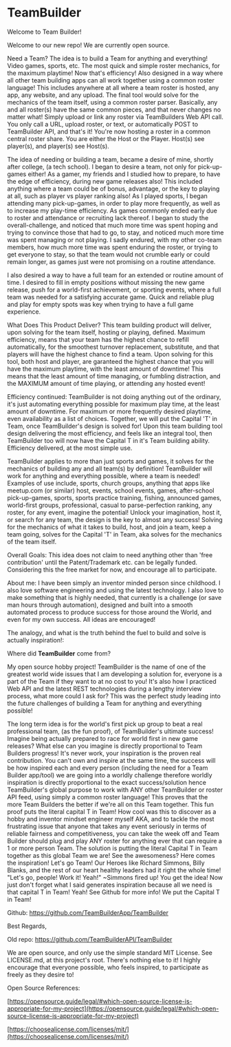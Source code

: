 # TeamBuilder

Welcome to Team Builder!

Welcome to our new repo! We are currently open source.

Need a Team? The idea is to build a Team for anything and everything! Video games, sports, etc. The most quick and simple roster mechanics, for the maximum playtime! Now that's efficiency! Also designed in a way where all other team building apps can all work together using a common roster language! This includes anywhere at all where a team roster is hosted, any app, any website, and any upload. The final tool would solve for the mechanics of the team itself, using a common roster parser. Basically, any and all roster(s) have the same common pieces, and that never changes no matter what! Simply upload or link any roster via TeamBuilders Web API call. You only call a URL, upload roster, or text, or automatically POST to TeamBuilder API, and that's it! You're now hosting a roster in a common central roster share. You are either the Host or the Player. Host(s) see player(s), and player(s) see Host(s).

The idea of needing or building a team, became a desire of mine, shortly after college, (a tech school). I began to desire a team, not only for pick-up-games either! As a gamer, my friends and I studied how to prepare, to have the edge of efficiency, during new game releases also! This included anything where a team could be of bonus, advantage, or the key to playing at all, such as player vs player ranking also! As I played sports, I began attending many pick-up-games, in order to play more frequently, as well as to increase my play-time efficiency. As games commonly ended early due to roster and attendance or recruiting lack thereof. I began to study the overall-challenge, and noticed that much more time was spent hoping and trying to convince those that had to go, to stay, and noticed much more time was spent managing or not playing. I sadly endured, with my other co-team members, how much more time was spent enduring the roster, or trying to get everyone to stay, so that the team would not crumble early or could remain longer, as games just were not promising on a routine attendance.

I also desired a way to have a full team for an extended or routine amount of time. I desired to fill in empty positions without missing the new game release, push for a world-first achievement, or sporting events, where a full team was needed for a satisfying accurate game. Quick and reliable plug and play for empty spots was key when trying to have a full game experience.

What Does This Product Deliver?
This team building product will deliver, upon solving for the team itself, hosting or playing, defined. Maximum efficiency, means that your team has the highest chance to refill automatically, for the smoothest turnover replacement, substitute, and that players will have the highest chance to find a team. Upon solving for this tool, both host and player, are garanteed the highest chance that you will have the maximum playtime, with the least amount of downtime! This means that the least amount of time managing, or fumbling distraction, and the MAXIMUM amount of time playing, or attending any hosted event! 

Efficiency continued:
TeamBuilder is not doing anything out of the ordinary, it's just automating everything possible for maximum play time, at the least amount of downtime. For maximum or more frequently desired playtime, even availability as a list of choices. Together, we will put the Capital 'T' in Team, once TeamBuilder's design is solved for! Upon this team building tool design delivering the most efficiency, and feels like an integral tool, then TeamBuilder too will now have the Capital T in it's Team building ability. Efficiency delivered, at the most simple use. 


TeamBuilder applies to more than just sports and games, it solves for the mechanics of building any and all team(s) by definition! TeamBuilder will work for anything and everything possible, where a team is needed! Examples of use include, sports, church groups, anything that apps like meetup.com (or similar) host, events, school events, games, after-school pick-up-games, sports, sports practice training, fishing, announced games, world-first groups, professional, casual to parse-perfection ranking, any roster, for any event, imagine the potential! Unlock your imagination, host it, or search for any team, the design is the key to almost any success! Solving for the mechanics of what it takes to build, host, and join a team, keep a team going, solves for the Capital 'T' in Team, aka solves for the mechanics of the team itself.

Overall Goals:
This idea does not claim to need anything other than 'free contribution' until the Patent/Trademark etc. can be legally funded. Considering this the free market for now, and encourage all to participate.

About me:
I have been simply an inventor minded person since childhood. I also love software engineering and using the latest technology. I also love to make something that is highly needed, that currently is a challenge (or save man hours through automation), designed and built into a smooth automated process to produce success for those around the World, and even for my own success. All ideas are encouraged!

The analogy, and what is the truth behind the fuel to build and solve is actually inspiration!:

Where did **TeamBuilder** come from?

My open source hobby project! TeamBuilder is the name of one of the greatest world wide issues that I am developing a solution for, everyone is a part of the Team if they want to at no cost to you! It's also how I practiced Web API and the latest REST technologies during a lengthy interview process, what more could I ask for? This was the perfect study leading into the future challenges of building a Team for anything and everything possible!

The long term idea is for the world's first pick up group to beat a real professional team, (as the fun proof), of TeamBuilder's ultimate success! Imagine being actually prepared to race for world first in new game releases? What else can you imagine is directly proportional to Team Builders progress! It's never work, your inspiration is the proven real contribution. You can't own and inspire at the same time, the success will be how inspired each and every person (including the need for a Team Builder app/tool) we are going into a worldly challenge therefore worldly inspiration is directly proportional to the exact success/solution hence TeamBuilder's global purpose to work with ANY other TeamBuilder or roster API feed, using simply a common roster language! This proves that the more Team Builders the better if we're all on this Team together. This fun proof puts the literal capital T in Team! How cool was this to discover as a hobby and inventor mindset engineer myself AKA, and to tackle the most frustrating issue that anyone that takes any event seriously in terms of reliable fairness and competitiveness, you can take the week off and Team Builder should plug and play ANY roster for anything ever that can require a 1 or more person Team. The solution is putting the literal Capital T in Team together as this global Team we are! See the awesomeness? Here comes the inspiration! Let's go Team! Our Heroes like Richard Simmons, Billy Blanks, and the rest of our heart healthy leaders had it right the whole time! "Let's go, people! Work it! Yeah!" ~Simmons fired up! You get the idea! Now just don't forget what I said generates inspiration because all we need is that capital T in Team! Yeah! See Github for more info! We put the Capital T in Team!

Github:
https://github.com/TeamBuilderApp/TeamBuilder

Best Regards,

Old repo: https://github.com/TeamBuilderAPI/TeamBuilder


We are open source, and only use the simple standard MIT License. See LICENSE.md, at this project's root. There's nothing else to it! I highly encourage that everyone possible, who feels inspired, to participate as freely as they desire to!

Open Source References:

[https://opensource.guide/legal/#which-open-source-license-is-appropriate-for-my-project](https://opensource.guide/legal/#which-open-source-license-is-appropriate-for-my-project)

[https://choosealicense.com/licenses/mit/](https://choosealicense.com/licenses/mit/)

